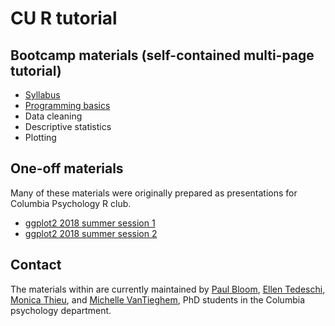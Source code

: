 # CU R tutorial

## Bootcamp materials (self-contained multi-page tutorial)

* [Syllabus](syllabus.html)
* [Programming basics](programming/programming-basics.html)
* Data cleaning
* Descriptive statistics
* Plotting

## One-off materials

Many of these materials were originally prepared as presentations for Columbia Psychology R club.

* [ggplot2 2018 summer session 1](ggplot/Summer2018/ggplot_summer2018_part1.html)
* [ggplot2 2018 summer session 2](ggplot/Summer2018/ggplot_summer2018_part2.html)

## Contact

The materials within are currently maintained by [Paul Bloom](https://github.com/pab2163), [Ellen Tedeschi](https://github.com/etedeschi), [Monica Thieu](https://github.com/monicathieu), and [Michelle VanTieghem](https://github.com/mvantieghem), PhD students in the Columbia psychology department. 

